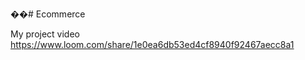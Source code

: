 ��#   E c o m m e r c e 
 


 
My project video
https://www.loom.com/share/1e0ea6db53ed4cf8940f92467aecc8a1
